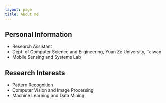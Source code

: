 ```yaml
---
layout: page
title: About me 
---  
```

 
## **Personal Information**
* Research Assistant
* Dept. of Computer Science and Engineering, Yuan Ze University, Taiwan
* Mobile Sensing and Systems Lab

## **Research Interests**
* Pattern Recognition
* Computer Vision and Image Processing
* Machine Learning and Data Mining
